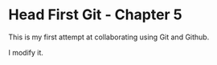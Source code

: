 # Head First Git - Chapter 5

This is my first attempt at collaborating using Git and Github.

I modify it.
